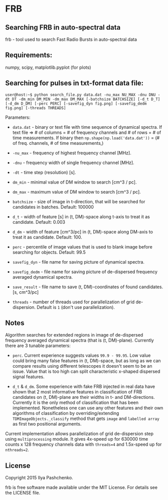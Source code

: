 FRB
=====

## Searching FRB in auto-spectral data

frb - tool used to search Fast Radio Bursts in auto-spectral data

## Requirements:

numpy, scipy, matplotlib.pyplot (for plots)

## Searching for pulses in txt-format data file:

``user@host:~$ python search_file.py data.dat -nu_max NU_MAX -dnu DNU -dt DT
-dm_min DM_MIN -dm_max DM_MAX [-batchsize BATCHSIZE] [-d_t D_T] [-d_dm D_DM] [-perc PERC] [-savefig_dyn
fig.png] [-savefig_dedm fig.png] [-threads THREADS]``

Parameters:

- ``data.dat`` - binary or text file with time sequence of dynamical spectra.
    If text file => # of columns = # of frequency channels and # of rows = # of
    time measurements. If binary then ``np.shape(np.load('data.dat'))`` = (# of
    freq. channels, # of time measurements,)

- ``-nu_max`` - frequency of highest frequency channel [MHz].

- ``-dnu`` - frequency width of single frequency channel [MHz].

- ``-dt`` - time step (resolution) [s].

- ``dm_min`` - minimal value of DM window to search [cm^3 / pc].

- ``dm_max`` - maximum value of DM window to search [cm^3 / pc].

- ``batchsize`` - size of image in t-direction, that will be searched for
    candidates in batches. Default: 100000

- ``d_t`` - width of feature [s] in (t, DM)-space along t-axis to treat it as
    candidate. Default: 0.003

- ``d_dm`` - width of feature [cm^3/pc] in (t, DM)-space along DM-axis to treat
    it as candidate. Default: 100.

- ``perc`` - percentile of image values that is used to blank image before
    searching for objects. Default: 99.5

- ``savefig_dyn`` - file name for saving picture of dynamical spectra.

- ``savefig_dedm`` - file name for saving picture of de-dispersed frequency
    averaged dynamical spectra.

- ``save_result`` - file name to save (t, DM)-coordinates of found candidates.
    [s, cm^3/pc]
    
- ``threads`` - number of threads used for parallelization of grid
    de-dispersion. Default is ``1`` (don't use parallelization).

## Notes

Algorithm searches for extended regions in image of de-dispersed frequency
averaged dynamical spectra (that is (t, DM)-plane). Currently there are 3
tunable parameters:

- ``perc``. Current experience suggests values ``99.9 - 99.95``. Low value could
    bring many false features in (t, DM)-space, but as long as we can compare
    results using different telescopes it doesn't seem to be an issue. Value
    that is too high can split characteristic x-shaped dispersed signal
    features.

- ``d_t`` & ``d_dm``. Some experience with fake FRB injected in real data have
    shown that 2 most informative features in classification of FRB candidates
    on (t, DM)-plane are their widths in t- and DM-directions. Currently it is
    the only method of classification that has been implemented. Nonetheless one
    can use any other features and their own algorithms of classification by
    overriding/extending ``TDMImageObjects._classify`` method that gets
    ``image`` and ``labelled array`` as first two positional arguments.

Current implementation allows parallelization of grid de-dispersion step using
``multiprocessing`` module. It gives 4x-speed up for 630000 time counts x 128 frequency
channels data with ``threads=4`` and 1.5x-speed up for ``nthreads=2``.


License
-------

Copyright 2015 Ilya Pashchenko.

frb is free software made available under the MIT License. For details see the
LICENSE file.

